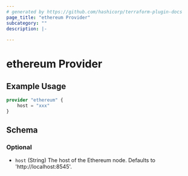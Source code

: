 ```yaml
---
# generated by https://github.com/hashicorp/terraform-plugin-docs
page_title: "ethereum Provider"
subcategory: ""
description: |-
  
---
```


# ethereum Provider



## Example Usage

```terraform
provider "ethereum" {
    host = "xxx"
}
```

<!-- schema generated by tfplugindocs -->
## Schema

### Optional

- `host` (String) The host of the Ethereum node. Defaults to 'http://localhost:8545'.
